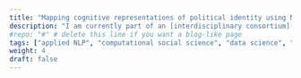```yaml
---
title: "Mapping cognitive representations of political identity using NLP"
description: "I am currently part of an [interdisciplinary consortium](https://interactingminds.au.dk/news/enkelt/artikel/the-transformation-of-a-european-sense-of-solidarity-visceral-politics-and-social-belonging-in-a) working on investigating what drives people's feeling of belonging to national and transnational institutions such as the European Union. As a postdoc at the [Interacting Minds Centre](https://interactingminds.au.dk/) at Aarhus University, I am currently working on understanding, using a large multilingual corpus of social media text data and open-text survey data, which cognitive representations people's feeling of social and political belonging across European countries.  \n"
#repo: "#" # delete this line if you want a blog-like page
tags: ["applied NLP", "computational social science", "data science", "ML"]
weight: 4
draft: false
---
```

